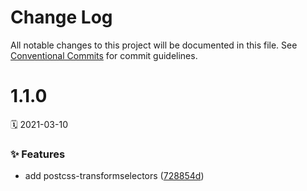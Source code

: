 # Change Log

All notable changes to this project will be documented in this file.
See [Conventional Commits](https://conventionalcommits.org) for commit guidelines.

<a name="1.1.0"></a>
# 1.1.0
🗓 2021-03-10

### ✨ Features

* add postcss-transformselectors ([728854d](https://github.com/adobe/spectrum-css/commit/728854d))
